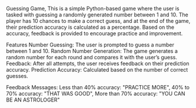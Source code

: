Guessing Game,
This is a simple Python-based game where the user is tasked with guessing a randomly generated number between 1 and 10. The player has 10 chances to make a correct guess, and at the end of the game, their prediction accuracy is calculated as a percentage. Based on the accuracy, feedback is provided to encourage practice and improvement.

Features
Number Guessing: The user is prompted to guess a number between 1 and 10.
Random Number Generation: The game generates a random number for each round and compares it with the user’s guess.
Feedback: After all attempts, the user receives feedback on their prediction accuracy.
Prediction Accuracy: Calculated based on the number of correct guesses.

Feedback Messages:
Less than 40% accuracy: "PRACTICE MORE",
40% to 70% accuracy: "THAT WAS GOOD",
More than 70% accuracy: "YOU CAN BE AN ASTROLOGER"
